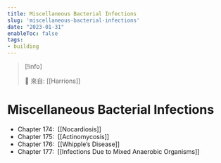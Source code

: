 ```yaml
---
title: Miscellaneous Bacterial Infections
slug: 'miscellaneous-bacterial-infections'
date: "2023-01-31"
enableToc: false
tags:
- building
---
```


> [!info]
>
> 🌱 來自: [[Harrions]]

# Miscellaneous Bacterial Infections

*   Chapter 174:  [[Nocardiosis]]
*   Chapter 175:  [[Actinomycosis]]
*   Chapter 176:  [[Whipple’s Disease]]
*   Chapter 177:  [[Infections Due to Mixed Anaerobic Organisms]]
